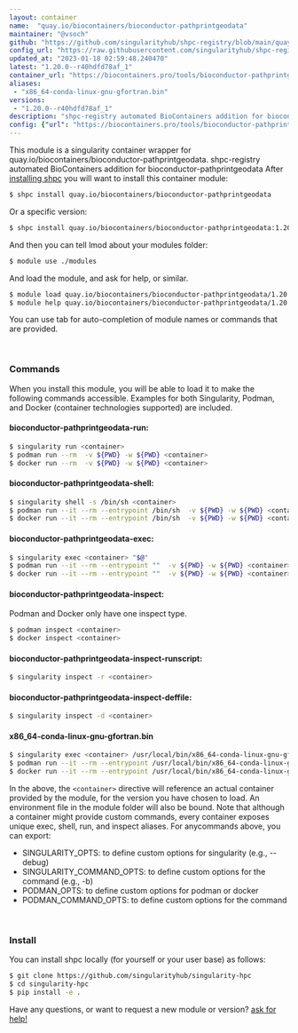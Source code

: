 ```yaml
---
layout: container
name:  "quay.io/biocontainers/bioconductor-pathprintgeodata"
maintainer: "@vsoch"
github: "https://github.com/singularityhub/shpc-registry/blob/main/quay.io/biocontainers/bioconductor-pathprintgeodata/container.yaml"
config_url: "https://raw.githubusercontent.com/singularityhub/shpc-registry/main/quay.io/biocontainers/bioconductor-pathprintgeodata/container.yaml"
updated_at: "2023-01-18 02:59:48.240470"
latest: "1.20.0--r40hdfd78af_1"
container_url: "https://biocontainers.pro/tools/bioconductor-pathprintgeodata"
aliases:
 - "x86_64-conda-linux-gnu-gfortran.bin"
versions:
 - "1.20.0--r40hdfd78af_1"
description: "shpc-registry automated BioContainers addition for bioconductor-pathprintgeodata"
config: {"url": "https://biocontainers.pro/tools/bioconductor-pathprintgeodata", "maintainer": "@vsoch", "description": "shpc-registry automated BioContainers addition for bioconductor-pathprintgeodata", "latest": {"1.20.0--r40hdfd78af_1": "sha256:5d978a3330421f01c1a68c96ce0895eae6f05fe2dac51ef88963191f5a96918b"}, "tags": {"1.20.0--r40hdfd78af_1": "sha256:5d978a3330421f01c1a68c96ce0895eae6f05fe2dac51ef88963191f5a96918b"}, "docker": "quay.io/biocontainers/bioconductor-pathprintgeodata", "aliases": {"x86_64-conda-linux-gnu-gfortran.bin": "/usr/local/bin/x86_64-conda-linux-gnu-gfortran.bin"}}
---
```


This module is a singularity container wrapper for quay.io/biocontainers/bioconductor-pathprintgeodata.
shpc-registry automated BioContainers addition for bioconductor-pathprintgeodata
After [installing shpc](#install) you will want to install this container module:


```bash
$ shpc install quay.io/biocontainers/bioconductor-pathprintgeodata
```

Or a specific version:

```bash
$ shpc install quay.io/biocontainers/bioconductor-pathprintgeodata:1.20.0--r40hdfd78af_1
```

And then you can tell lmod about your modules folder:

```bash
$ module use ./modules
```

And load the module, and ask for help, or similar.

```bash
$ module load quay.io/biocontainers/bioconductor-pathprintgeodata/1.20.0--r40hdfd78af_1
$ module help quay.io/biocontainers/bioconductor-pathprintgeodata/1.20.0--r40hdfd78af_1
```

You can use tab for auto-completion of module names or commands that are provided.

<br>

### Commands

When you install this module, you will be able to load it to make the following commands accessible.
Examples for both Singularity, Podman, and Docker (container technologies supported) are included.

#### bioconductor-pathprintgeodata-run:

```bash
$ singularity run <container>
$ podman run --rm  -v ${PWD} -w ${PWD} <container>
$ docker run --rm  -v ${PWD} -w ${PWD} <container>
```

#### bioconductor-pathprintgeodata-shell:

```bash
$ singularity shell -s /bin/sh <container>
$ podman run --it --rm --entrypoint /bin/sh  -v ${PWD} -w ${PWD} <container>
$ docker run --it --rm --entrypoint /bin/sh  -v ${PWD} -w ${PWD} <container>
```

#### bioconductor-pathprintgeodata-exec:

```bash
$ singularity exec <container> "$@"
$ podman run --it --rm --entrypoint ""  -v ${PWD} -w ${PWD} <container> "$@"
$ docker run --it --rm --entrypoint ""  -v ${PWD} -w ${PWD} <container> "$@"
```

#### bioconductor-pathprintgeodata-inspect:

Podman and Docker only have one inspect type.

```bash
$ podman inspect <container>
$ docker inspect <container>
```

#### bioconductor-pathprintgeodata-inspect-runscript:

```bash
$ singularity inspect -r <container>
```

#### bioconductor-pathprintgeodata-inspect-deffile:

```bash
$ singularity inspect -d <container>
```


#### x86_64-conda-linux-gnu-gfortran.bin

```bash
$ singularity exec <container> /usr/local/bin/x86_64-conda-linux-gnu-gfortran.bin
$ podman run --it --rm --entrypoint /usr/local/bin/x86_64-conda-linux-gnu-gfortran.bin   -v ${PWD} -w ${PWD} <container> -c " $@"
$ docker run --it --rm --entrypoint /usr/local/bin/x86_64-conda-linux-gnu-gfortran.bin   -v ${PWD} -w ${PWD} <container> -c " $@"
```



In the above, the `<container>` directive will reference an actual container provided
by the module, for the version you have chosen to load. An environment file in the
module folder will also be bound. Note that although a container
might provide custom commands, every container exposes unique exec, shell, run, and
inspect aliases. For anycommands above, you can export:

 - SINGULARITY_OPTS: to define custom options for singularity (e.g., --debug)
 - SINGULARITY_COMMAND_OPTS: to define custom options for the command (e.g., -b)
 - PODMAN_OPTS: to define custom options for podman or docker
 - PODMAN_COMMAND_OPTS: to define custom options for the command

<br>

### Install

You can install shpc locally (for yourself or your user base) as follows:

```bash
$ git clone https://github.com/singularityhub/singularity-hpc
$ cd singularity-hpc
$ pip install -e .
```

Have any questions, or want to request a new module or version? [ask for help!](https://github.com/singularityhub/singularity-hpc/issues)